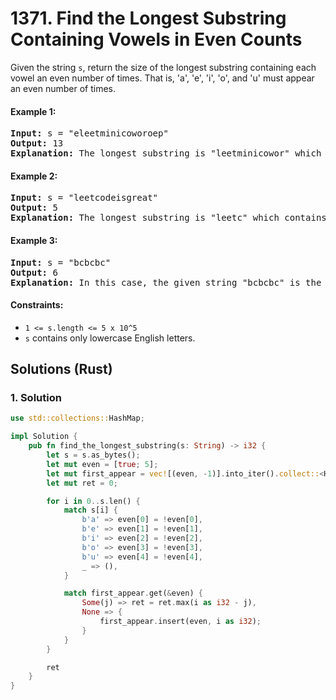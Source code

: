 # 1371. Find the Longest Substring Containing Vowels in Even Counts
Given the string `s`, return the size of the longest substring containing each vowel an even number of times. That is, 'a', 'e', 'i', 'o', and 'u' must appear an even number of times.

#### Example 1:
<pre>
<strong>Input:</strong> s = "eleetminicoworoep"
<strong>Output:</strong> 13
<strong>Explanation:</strong> The longest substring is "leetminicowor" which contains two each of the vowels: e, i and o and zero of the vowels: a and u.
</pre>

#### Example 2:
<pre>
<strong>Input:</strong> s = "leetcodeisgreat"
<strong>Output:</strong> 5
<strong>Explanation:</strong> The longest substring is "leetc" which contains two e's.
</pre>

#### Example 3:
<pre>
<strong>Input:</strong> s = "bcbcbc"
<strong>Output:</strong> 6
<strong>Explanation:</strong> In this case, the given string "bcbcbc" is the longest because all vowels: a, e, i, o and u appear zero times.
</pre>

#### Constraints:
* `1 <= s.length <= 5 x 10^5`
* `s` contains only lowercase English letters.

## Solutions (Rust)

### 1. Solution
```Rust
use std::collections::HashMap;

impl Solution {
    pub fn find_the_longest_substring(s: String) -> i32 {
        let s = s.as_bytes();
        let mut even = [true; 5];
        let mut first_appear = vec![(even, -1)].into_iter().collect::<HashMap<_, _>>();
        let mut ret = 0;

        for i in 0..s.len() {
            match s[i] {
                b'a' => even[0] = !even[0],
                b'e' => even[1] = !even[1],
                b'i' => even[2] = !even[2],
                b'o' => even[3] = !even[3],
                b'u' => even[4] = !even[4],
                _ => (),
            }

            match first_appear.get(&even) {
                Some(j) => ret = ret.max(i as i32 - j),
                None => {
                    first_appear.insert(even, i as i32);
                }
            }
        }

        ret
    }
}
```
